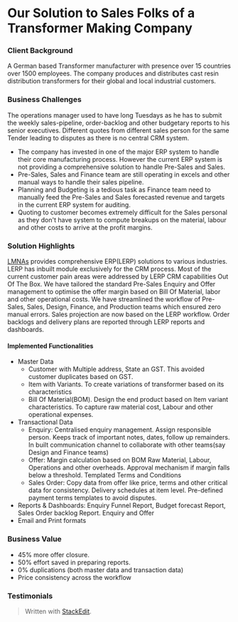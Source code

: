 
# Our Solution to Sales Folks of a Transformer Making Company

### Client Background
A German based Transformer manufacturer with presence over 15 countries over 1500 employees. The company produces and distributes cast resin distribution transformers for their global and local industrial customers. 
### Business Challenges
The operations manager used to have long Tuesdays as he has to submit the weekly sales-pipeline, order-backlog and other budgetary reports to his senior executives.
Different quotes from different sales person for the same Tender leading to disputes as there is no central CRM system.
 - The company has invested in one of the major ERP system to handle their  core manufacturing process. However the current ERP system is not providing a comprehensive solution to handle Pre-Sales and Sales. 
 - Pre-Sales, Sales and Finance team are still operating in excels and other manual ways to handle their sales pipeline.
 - Planning and Budgeting is a tedious task as Finance team need to manually feed the Pre-Sales and Sales forecasted revenue and targets in the current ERP system for auditing. 
 - Quoting to customer becomes extremely difficult for the Sales personal as they don't have system to compute breakups on the material, labour and other costs to arrive at the profit margins.

### Solution Highlights
[LMNAs](https://lmnas.com) provides comprehensive ERP(LERP) solutions to various industries. LERP has inbuilt module exclusively for the CRM process. Most of the current customer pain areas were addressed by LERP CRM capabilities Out Of The Box.
We have tailored the standard Pre-Sales Enquiry and Offer management to optimise the offer margin based on Bill Of Material, labor and other operational costs.
We have streamlined the workflow of Pre-Sales, Sales, Design, Finance, and Production teams which ensured zero manual errors. Sales projection are now  based on the LERP workflow. Order backlogs and delivery plans are reported through LERP reports and dashboards.
#### Implemented Functionalities

 - Master Data
	 - Customer with Multiple address, State an GST. This avoided customer duplicates based on GST.
	 - Item with Variants. To create variations of transformer based on its characteristics
	 - Bill Of Material(BOM). Design the end product based on Item variant characteristics. To capture raw material cost, Labour and other operational expenses. 
 - Transactional Data
	 - Enquiry: Centralised enquiry management. Assign responsible person. Keeps track of important notes, dates, follow up remainders. In built communication channel to collaborate with other teams(say Design and Finance teams)
	 - Offer: Margin calculation based on BOM Raw Material, Labour, Operations and other overheads. Approval mechanism if margin falls below a threshold. Templated Terms and Conditions
	 - Sales Order: Copy data from offer like price, terms and other critical data for consistency. Delivery schedules at item level. Pre-defined payment terms templates to avoid disputes.
 - Reports & Dashboards: Enquiry Funnel Report, Budget forecast Report, Sales Order backlog Report. Enquiry and Offer 
 - Email and Print formats

### Business Value
 - 45% more offer closure. 
 - 50% effort saved in preparing reports. 
 - 0% duplications (both master data and transaction data) 
 - Price consistency across the workflow

### Testimonials


> Written with [StackEdit](https://stackedit.io/).
<!--stackedit_data:
eyJoaXN0b3J5IjpbLTcyNDUzMDQ2NywtODA4NzkyOTM3LC05Nz
YzNTE3NjcsMTk1MDI2MjU5MCwxNzc5OTUyNjk0LC03OTExMTI3
MjEsLTIwODIwMTUyMzcsNjI1MzkyNDgyLDE5MzkzMTc2MDgsMT
Q5NDUyNTM1Niw2NTQwMjEzNDcsMjEyODI2MjQ3MywtMzc2MjQ4
ODcwLC0yMDM3MjU1MjU3LC0xMjk3MTM4NjgzXX0=
-->